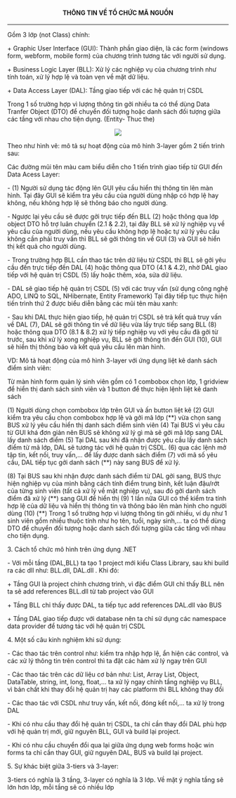 <h4 color="red" align="center"> THÔNG TIN VỀ TỔ CHỨC MÃ NGUỒN </h4>
<hr>
<p>Gồm 3 lớp (not Class) chính:</p>

<p>+ Graphic User Interface (GUI): Thành phần giao diện, là các form (windows form, webform, mobile form) của chương trình tương tác với người sử dụng.</p>

<p>+ Business Logic Layer (BLL): Xử lý các nghiệp vụ của chương trình như tính toán, xử lý hợp lệ và toàn vẹn về mặt dữ liệu.</p>

<p>+ Data Access Layer (DAL): Tầng giao tiếp với các hệ quản trị CSDL</p>

<p>Trong 1 số trường hợp vì lượng thông tin gởi nhiều ta có thể dùng Data Tranfer Object (DTO) để chuyển đối tượng hoặc danh sách đối tượng giữa các tầng với nhau cho tiện dụng. (Entity- Thuc the)</p>

<p align="center"><img src="https://user-images.githubusercontent.com/27814649/28239868-ebfff4e6-699f-11e7-99e0-1483300d0881.PNG"></p>

<p>Theo như hình vẽ: mô tả sự hoạt động của mô hình 3-layer gồm 2 tiến trình sau:</p>

<p>Các đường mũi tên màu cam biểu diễn cho 1 tiến trình giao tiếp từ GUI đến Data Acess Layer:</p>

<p>- (1) Người sử dụng tác động lên GUI yêu cầu hiển thị thông tin lên màn hình. Tại đây GUI sẽ kiểm tra yêu cầu của người dùng nhập có hợp lệ hay không, nếu không hợp lệ sẽ thông báo cho người dùng.</p>

<p>- Ngược lại yêu cầu sẽ được gởi trực tiếp đến BLL (2) hoặc thông qua lớp object DTO hỗ trợ luân chuyển (2.1 & 2.2), tại đây BLL sẽ xử lý nghiệp vụ về yêu cầu của người dùng, nếu yêu cầu không hợp lệ hoặc tự xử lý yêu cầu không cần phải truy vấn thì BLL sẽ gởi thông tin về GUI (3) và GUI sẽ hiển thị kết quả cho người dùng.</p>

<p>- Trong trường hợp BLL cần thao tác trên dữ liệu từ CSDL thì BLL sẽ gởi yêu cầu đến trực tiếp đến DAL (4) hoặc thông qua DTO (4.1 & 4.2), nhờ DAL giao tiếp với hệ quản trị CSDL (5) lấy hoặc thêm, xóa, sửa dữ liệu.</p>

<p>- DAL sẽ giao tiếp hệ quản trị CSDL (5) với các truy vấn (sử dụng công nghệ ADO, LINQ to SQL, NHibernate, Entity Framework)
Tại đây tiếp tục thực hiện tiến trình thứ 2 được biểu diễn bằng các mũi tên màu xanh:</p>

<p>- Sau khi DAL thực hiện giao tiếp, hệ quản trị CSDL sẽ trả kết quả truy vấn về DAL (7), DAL sẽ gởi thông tin về dữ liệu vừa lấy trực tiếp sang BLL (8) hoặc thông qua DTO (8.1 & 8.2) xử lý tiếp nghiệp vụ với yêu cầu đã gởi từ trước, sau khi xử lý xong nghiệp vụ, BLL sẽ gởi thông tin đến GUI (10), GUI sẽ hiển thị thông báo và kết quả yêu cầu lên màn hình.</p>

<p>VD: Mô tả hoạt động của mô hình 3-layer với ứng dụng liệt kê danh sách điểm sinh viên:</p>

<p>Từ màn hình form quản lý sinh viên gồm có 1 combobox chọn lớp, 1 gridview để hiển thị danh sách sinh viên và 1 button để thực hiện lệnh liệt kê danh sách</p>

<p>(1) Người dùng chọn combobox lớp trên GUI và ấn button liệt kê (2) GUI kiểm tra yêu cầu chọn combobox hợp lệ và gởi mã lớp (**) vừa chọn sang BUS xử lý yêu cầu hiển thị danh sách điểm sinh viên (4) Tại BUS vì yêu cầu từ GUI khá đơn giản nên BUS sẽ không xử lý gì mà sẽ gởi mã lớp sang DAL lấy danh sách điểm (5) Tại DAL sau khi đã nhận được yêu cầu lấy danh sách điểm từ mã lớp, DAL sẽ tương tác với hệ quản trị CSDL. (6) qua các lệnh mở tập tin, kết nối, truy vấn,… để lấy được danh sách điểm (7) với mã số yêu cầu, DAL tiếp tục gởi danh sách (**) này sang BUS để xử lý.</p>

<p>(8) Tại BUS sau khi nhận được danh sách điểm từ DAL gởi sang, BUS thực hiện nghiệp vụ của mình bằng cách tính điểm trung bình, kết luận đậu/rớt của từng sinh viên (tất cả xử lý về mặt nghiệp vụ), sau đó gởi danh sách điểm đã xử lý (**) sang GUI để hiển thị (9) 1 lần nữa GUI có thể kiểm tra tính hợp lệ của dữ liệu và hiển thị thông tin và thông báo lên màn hình cho người dùng (10) (**) Trong 1 số trường hợp vì lượng thông tin gởi nhiều, ví dụ như 1 sinh viên gồm nhiều thuộc tính như họ tên, tuổi, ngày sinh,… ta có thể dùng DTO để chuyển đối tượng hoặc danh sách đối tượng giữa các tầng với nhau cho tiện dụng.</p>

<p>3. Cách tổ chức mô hình trên ứng dụng .NET</p>

<p>- Với mỗi tầng (DAL,BLL) ta tạo 1 project mới kiểu Class Library, sau khi build ra các dll như: BLL.dll, DAL.dll . Khi đó:</p>

<p>+ Tầng GUI là project chính chương trình, vì đặc điểm GUI chỉ thấy BLL nên ta sẽ add references BLL.dll từ tab project vào GUI</p>

<p>+ Tầng BLL chỉ thấy được DAL, ta tiếp tục add references DAL.dll vào BUS</p>

<p>+ Tầng DAL giao tiếp được với database nên ta chỉ sử dụng các namespace data provider để tương tác với hệ quản trị CSDL</p>

<p>4. Một số câu kinh nghiệm khi sử dụng:</p>

<p>- Các thao tác trên control như: kiểm tra nhập hợp lệ, ẩn hiện các control, và các xử lý thông tin trên control thì ta đặt các hàm xử lý ngay trên GUI</p>

<p>- Các thao tác trên các dữ liệu cơ bản như: List, Array List, Object, DataTable, string, int, long, float,… ta xử lý ngay chính tầng nghiệp vụ BLL, vì bản chất khi thay đổi hệ quản trị hay các platform thì BLL không thay đổi</p>

<p>- Các thao tác với CSDL như truy vấn, kết nối, đóng kết nối,… ta xử lý trong DAL</p>

<p>- Khi có nhu cầu thay đổi hệ quản trị CSDL, ta chỉ cần thay đổi DAL phù hợp với hệ quản trị mới, giữ nguyên BLL, GUI và build lại project.</p>

<p>- Khi có nhu cầu chuyển đổi qua lại giữa ứng dụng web forms hoặc win forms ta chỉ cần thay GUI, giữ nguyên DAL, BUS và build lại project.</p>

<p>5. Sự khác biệt giữa 3-tiers và 3-layer:</p>

<p>3-tiers có nghĩa là 3 tầng, 3-layer có nghĩa là 3 lớp. Về mặt ý nghĩa tầng sẽ lớn hơn lớp, mỗi tầng sẽ có nhiều lớp</p>

